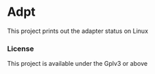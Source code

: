 # Adpt
This project prints out the adapter status on Linux

### License
This project is available under the Gplv3 or above

